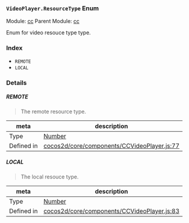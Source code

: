 ### `VideoPlayer.ResourceType` Enum



Module: [cc](../modules/cc.md)
Parent Module: [cc](../modules/cc.md)


Enum for video resouce type type.


### Index
  - `REMOTE`
  - `LOCAL`

### Details


##### REMOTE

> The remote resource type.

| meta | description |
|------|-------------|
| Type | <a href="https://developer.mozilla.org/en/JavaScript/Reference/Global_Objects/Number" class="crosslink external" target="_blank">Number</a> |
| Defined in | [cocos2d/core/components/CCVideoPlayer.js:77](https://github.com/cocos-creator/engine/blob/111da455d089e3000f670eed24ff5172a3488245/cocos2d/core/components/CCVideoPlayer.js#L77) |



##### LOCAL

> The local resouce type.

| meta | description |
|------|-------------|
| Type | <a href="https://developer.mozilla.org/en/JavaScript/Reference/Global_Objects/Number" class="crosslink external" target="_blank">Number</a> |
| Defined in | [cocos2d/core/components/CCVideoPlayer.js:83](https://github.com/cocos-creator/engine/blob/111da455d089e3000f670eed24ff5172a3488245/cocos2d/core/components/CCVideoPlayer.js#L83) |


